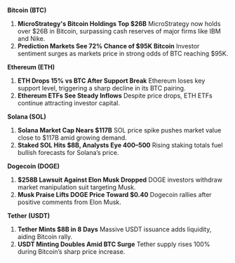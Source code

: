 **Bitcoin (BTC)**

1. **MicroStrategy's Bitcoin Holdings Top $26B**
    MicroStrategy now holds over $26B in Bitcoin, surpassing cash reserves of major firms like IBM and Nike.
2. **Prediction Markets See 72% Chance of $95K Bitcoin**
    Investor sentiment surges as markets price in strong odds of BTC reaching $95K.

**Ethereum (ETH)**

1. **ETH Drops 15% vs BTC After Support Break**
    Ethereum loses key support level, triggering a sharp decline in its BTC pairing.
2. **Ethereum ETFs See Steady Inflows**
    Despite price drops, ETH ETFs continue attracting investor capital.

**Solana (SOL)**

1. **Solana Market Cap Nears $117B**
    SOL price spike pushes market value close to $117B amid growing demand.
2. **Staked SOL Hits $8B, Analysts Eye $400–$500**
    Rising staking totals fuel bullish forecasts for Solana’s price.

**Dogecoin (DOGE)**

1. **$258B Lawsuit Against Elon Musk Dropped**
    DOGE investors withdraw market manipulation suit targeting Musk.
2. **Musk Praise Lifts DOGE Price Toward $0.40**
    Dogecoin rallies after positive comments from Elon Musk.

**Tether (USDT)**

1. **Tether Mints $8B in 8 Days**
    Massive USDT issuance adds liquidity, aiding Bitcoin rally.
2. **USDT Minting Doubles Amid BTC Surge**
    Tether supply rises 100% during Bitcoin’s sharp price increase.